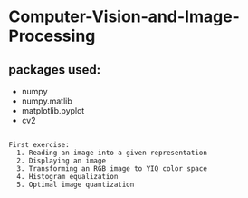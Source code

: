 # Computer-Vision-and-Image-Processing

## packages used:  
* numpy  
* numpy.matlib  
* matplotlib.pyplot  
* cv2  

~~~~~~~~~~~~~~~~~~~~~~~~~~~~~~~~~~~~~~~~~~~~~~~~~~~~~~

First exercise:
  1. Reading an image into a given representation
  2. Displaying an image
  3. Transforming an RGB image to YIQ color space
  4. Histogram equalization
  5. Optimal image quantization
  
~~~~~~~~~~~~~~~~~~~~~~~~~~~~~~~~~~~~~~~~~~~~~~~~~~~~~~
